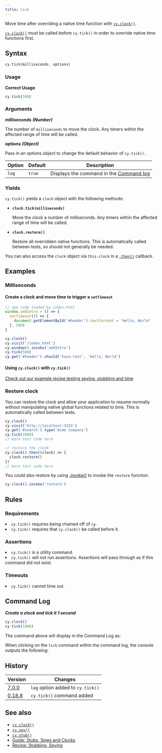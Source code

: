 ```yaml
---
title: tick
---
```


Move time after overriding a native time function with
[`cy.clock()`](/api/commands/clock).

<Alert type="warning">

[`cy.clock()`](/api/commands/clock) must be called before `cy.tick()` in order
to override native time functions first.

</Alert>

## Syntax

```javascript
cy.tick(milliseconds, options)
```

### Usage

**<Icon name="check-circle" color="green"></Icon> Correct Usage**

```javascript
cy.tick(500)
```

### Arguments

**<Icon name="angle-right"></Icon> milliseconds** **_(Number)_**

The number of `milliseconds` to move the clock. Any timers within the affected
range of time will be called.

**<Icon name="angle-right"></Icon> options** **_(Object)_**

Pass in an options object to change the default behavior of `cy.tick()`.

| Option | Default | Description                                                                              |
| ------ | ------- | ---------------------------------------------------------------------------------------- |
| `log`  | `true`  | Displays the command in the [Command log](/guides/core-concepts/cypress-app#Command-Log) |

### Yields [<Icon name="question-circle"/>](/guides/core-concepts/introduction-to-cypress#Subject-Management)

`cy.tick()` yields a `clock` object with the following methods:

- **`clock.tick(milliseconds)`**

  Move the clock a number of milliseconds. Any timers within the affected range
  of time will be called.

- **`clock.restore()`**

  Restore all overridden native functions. This is automatically called between
  tests, so should not generally be needed.

You can also access the `clock` object via `this.clock` in a
[`.then()`](/api/commands/then) callback.

## Examples

### Milliseconds

#### Create a clock and move time to trigger a `setTimeout`

```javascript
// app code loaded by index.html
window.addIntro = () => {
  setTimeout(() => {
    document.getElementById('#header').textContent = 'Hello, World'
  }, 500)
}
```

```javascript
cy.clock()
cy.visit('/index.html')
cy.window().invoke('addIntro')
cy.tick(500)
cy.get('#header').should('have.text', 'Hello, World')
```

#### Using `cy.clock()` with `cy.tick()`

<Alert type="info">

[Check out our example recipe testing spying, stubbing and time](/examples/examples/recipes#Stubbing-and-spying)

</Alert>

### Restore clock

You can restore the clock and allow your application to resume normally without
manipulating native global functions related to time. This is automatically
called between tests.

```javascript
cy.clock()
cy.visit('http://localhost:3333')
cy.get('#search').type('Acme Company')
cy.tick(1000)
// more test code here

// restore the clock
cy.clock().then((clock) => {
  clock.restore()
})
// more test code here
```

You could also restore by using [.invoke()](/api/commands/invoke) to invoke the
`restore` function.

```js
cy.clock().invoke('restore')
```

## Rules

### Requirements [<Icon name="question-circle"/>](/guides/core-concepts/introduction-to-cypress#Chains-of-Commands)

<List><li>`cy.tick()` requires being chained off of `cy`.</li><li>`cy.tick()`
requires that `cy.clock()` be called before it.</li></List>

### Assertions [<Icon name="question-circle"/>](/guides/core-concepts/introduction-to-cypress#Assertions)

<List><li>`cy.tick()` is a utility command.</li><li>`cy.tick()` will not run
assertions. Assertions will pass through as if this command did not
exist.</li></List>

### Timeouts [<Icon name="question-circle"/>](/guides/core-concepts/introduction-to-cypress#Timeouts)

<List><li>`cy.tick()` cannot time out.</li></List>

## Command Log

**_Create a clock and tick it 1 second_**

```javascript
cy.clock()
cy.tick(1000)
```

The command above will display in the Command Log as:

<DocsImage src="/img/api/tick/tick-machine-clock-1-second-in-time.png" alt="Console Log tick" ></DocsImage>

When clicking on the `tick` command within the command log, the console outputs
the following:

<DocsImage src="/img/api/tick/console-shows-same-clock-object-as-clock-command.png" alt="Console Log tick" ></DocsImage>

## History

| Version                                       | Changes                           |
| --------------------------------------------- | --------------------------------- |
| [7.0.0](/guides/references/changelog#7-0-0)   | `log` option added to `cy.tick()` |
| [0.18.8](/guides/references/changelog#0-18-8) | `cy.tick()` command added         |

## See also

- [`cy.clock()`](/api/commands/clock)
- [`cy.spy()`](/api/commands/spy)
- [`cy.stub()`](/api/commands/stub)
- [Guide: Stubs, Spies and Clocks](/guides/guides/stubs-spies-and-clocks)
- [Recipe: Stubbing, Spying](/examples/examples/recipes#Stubbing-and-spying)
